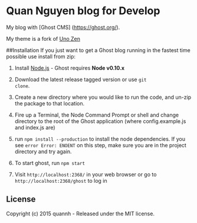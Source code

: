 # Quan Nguyen blog for Develop

My blog with [Ghost CMS] (https://ghost.org/).

My theme is a fork of [Uno Zen](https://github.com/Kikobeats/uno-zen)

##Installation
If you just want to get a Ghost blog running in the fastest time possible use install from zip:

1. Install [Node.js](http://nodejs.org) - Ghost requires **Node v0.10.x**

2. Download the latest release tagged version or use <code>git clone</code>.

3. Create a new directory where you would like to run the code, and un-zip the package to that location.

4. Fire up a Terminal, the Node Command Prompt or shell and change directory to the root of the Ghost application (where config.example.js and index.js are)

5. run `npm install --production` to install the node dependencies. If you see `error Error: ENOENT` on this step, make sure you are in the project directory and try again.

6. To start ghost, run `npm start`

7. Visit `http://localhost:2368/` in your web browser or go to `http://localhost:2368/ghost` to log in

## License

Copyright (c) 2015 quannh - Released under the MIT license.
